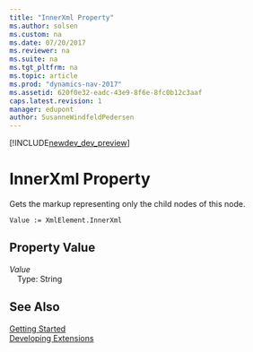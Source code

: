 ```yaml
---
title: "InnerXml Property"
ms.author: solsen
ms.custom: na
ms.date: 07/20/2017
ms.reviewer: na
ms.suite: na
ms.tgt_pltfrm: na
ms.topic: article
ms.prod: "dynamics-nav-2017"
ms.assetid: 620f0e32-eadc-43e9-8f6e-8fc0b12c3aaf
caps.latest.revision: 1
manager: edupont
author: SusanneWindfeldPedersen
---
```


[!INCLUDE[newdev_dev_preview](../includes/newdev_dev_preview.md)]

# InnerXml Property
Gets the markup representing only the child nodes of this node.  
```  
Value := XmlElement.InnerXml  
```  
## Property Value
*Value*  
&emsp;Type: String  
  
## See Also
[Getting Started](../devenv-get-started.md)  
[Developing Extensions](../devenv-dev-overview.md)  

